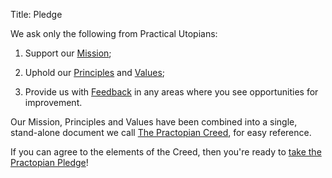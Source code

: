 Title: Pledge

We ask only the following from Practical Utopians:

1. Support our [Mission](mission.html);

2. Uphold our [Principles](principles.html) and [Values](values.html);

3. Provide us with [Feedback](mailto:feedback@practopians.org) in any areas where you see opportunities for improvement. 

Our Mission, Principles and Values have been combined into a single, stand-alone document we call [The Practopian Creed](../creed/practopian-creed.html), for easy reference.

<p>If you can agree to the elements of the Creed, then you're ready to <a href="mailto:pledge@practopians.org?subject=Practopian%20Pledge&body=Yes,%20I'm ready%20to%20take%20the%20Practopian%20Pledge!">take the Practopian Pledge</a>!</p>
